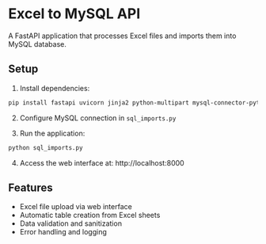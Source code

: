 # Excel to MySQL API

A FastAPI application that processes Excel files and imports them into MySQL database.

## Setup

1. Install dependencies:
```bash
pip install fastapi uvicorn jinja2 python-multipart mysql-connector-python openpyxl
```

2. Configure MySQL connection in `sql_imports.py`

3. Run the application:
```bash
python sql_imports.py
```

4. Access the web interface at: http://localhost:8000

## Features

- Excel file upload via web interface
- Automatic table creation from Excel sheets
- Data validation and sanitization
- Error handling and logging
